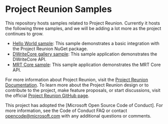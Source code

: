 # Project Reunion Samples

This repository hosts samples related to Project Reunion. Currently it hosts the following three samples, and we will be adding a lot more as the project continues to grow.

- [Hello World sample](https://github.com/microsoft/Project-Reunion-Samples/tree/kegu/README/HelloWorld/reunioncppdesktopsampleapp): This sample demonstrates a basic integration with the Project Reunion NuGet package.
- [DWriteCore gallery sample](https://github.com/microsoft/Project-Reunion-Samples/tree/kegu/README/DWriteCore/DWriteCoreGallery): This sample application demonstrates the DWriteCore API.
- [MRT Core sample](https://github.com/microsoft/Project-Reunion-Samples/tree/kegu/README/MrtCore): This sample application demonstrates the MRT Core API.

For more information about Project Reunion, visit the [Project Reunion Documentation](https://docs.microsoft.com/en-us/windows/apps/project-reunion). To learn more about the Project Reunion design or to contribute to the project, make feature proposals, or start discussions, visit the official [Project Reunion GitHub page](https://github.com/microsoft/ProjectReunion).

This project has adopted the [Microsoft Open Source Code of Conduct]. For more information, see the Code of Conduct FAQ or contact opencode@microsoft.com with any additional questions or comments.